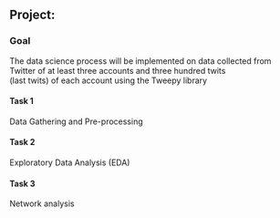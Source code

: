## Project:  

### Goal  
The data science process will be implemented on data collected from Twitter of at least three accounts and three hundred twits   
(last twits) of each account using the Tweepy library

#### Task 1  
Data Gathering and Pre-processing  

#### Task 2  
Exploratory Data Analysis (EDA)

#### Task 3  
Network analysis
